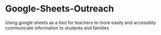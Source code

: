 # Google-Sheets-Outreach
Using google sheets as a tool for teachers to more easily and accessibly communicate information to students and families
